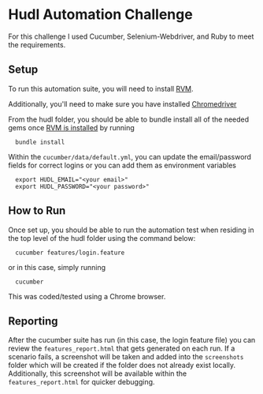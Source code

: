 # Hudl Automation Challenge
For this challenge I used Cucumber, Selenium-Webdriver, and Ruby to meet the requirements.

## Setup
To run this automation suite, you will need to install [RVM](https://rvm.io/rvm/install). 

Additionally, you'll need to make sure you have installed [Chromedriver](https://sites.google.com/chromium.org/driver/downloads)

From the hudl folder, you should be able to bundle install all of the needed gems once [RVM is installed](https://rvm.io/rvm/install) by running

      bundle install

Within the `cucumber/data/default.yml`, you can update the email/password fields for correct logins or you can add them as environment variables 

      export HUDL_EMAIL="<your email>"
      export HUDL_PASSWORD="<your password>"

## How to Run
Once set up, you should be able to run the automation test when residing in the top level of the hudl folder using the command below:

      cucumber features/login.feature 

or in this case, simply running

      cucumber

This was coded/tested using a Chrome browser.

## Reporting
After the cucumber suite has run (in this case, the login feature file) you can review the `features_report.html` that gets generated on each run. If a scenario fails, a screenshot will be taken and added into the `screenshots` folder which will be created if the folder does not already exist locally. Additionally, this screenshot will be available within the `features_report.html` for quicker debugging.
